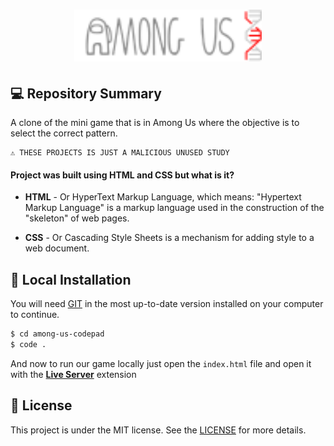 
<h1 align="center">
    <img src="./images/logo-repo-among.png" alt="Among Us Clone Game by Jhony Walker" width="300px" />
</h1>


## 💻 Repository Summary

A clone of the mini game that is in Among Us where the objective is to select the correct pattern.

```text
⚠ THESE PROJECTS IS JUST A MALICIOUS UNUSED STUDY
```

#### Project was built using **HTML** and **CSS** but what is it?

- **HTML** - Or HyperText Markup Language, which means: "Hypertext Markup Language" is a markup language used in the construction of the "skeleton" of web pages.

- **CSS** - Or Cascading Style Sheets is a mechanism for adding style to a web document.

## 🔨 Local Installation

You will need [GIT](https://git-scm.com/) in the most up-to-date version installed on your computer to continue.

```bash
$ cd among-us-codepad
$ code .
```

And now to run our game locally just open the `index.html` file and open it with the **[Live Server](https://marketplace.visualstudio.com/items?itemName=ritwickdey.LiveServer)** extension

## 📖 License

This project is under the MIT license. See the [LICENSE](LICENSE.md) for more details.

